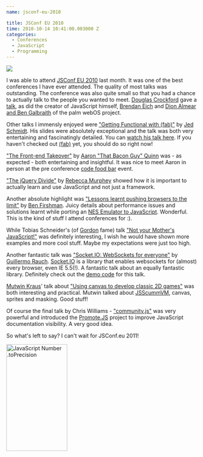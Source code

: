 ```yaml
---
name: jsconf-eu-2010

title: JSConf EU 2010
time: 2010-10-14 10:41:00.003000 Z
categories:
  - Conferences
  - JavaScript
  - Programming
---
```


<p><img src="http://www.springenwerk.com/images/posts/jsconfeu_logo.png"/></p>
<p>I was able to attend <a href="http://jsconf.eu">JSConf EU 2010</a> last month. It was one of the best conferences I have ever attended. The quality of most talks was outstanding. The conference was also quite small so that you had a chance to actually talk to the people you wanted to meet. <a href="http://www.crockford.com/">Douglas Crockford</a> gave a <a href="http://jsconf.eu/2010/speaker/loopage_by_douglas_crockford.html">talk</a>, as did the creator of JavaScript himself, <a href="http://brendaneich.com/">Brendan Eich</a> and <a href="http://jsconf.eu/2010/speaker/using_the_web_to_deliver_the_n.html">Dion Almear and Ben Galbraith</a> of the palm webOS project.</p>
<p>Other talks I immensly enjoyed were <a href="http://jsconf.eu/2010/speaker/getting_functional_with_fab.html">&quot;Getting Functional with (fab)&quot;</a> by <a href="http://twitter.com/jedschmidt">Jed Schmidt</a>. His slides were absolutely exceptional and the talk was both very entertaining and fascinatingly detailed. You can <a href="http://jsconf.eu/2010/speaker/getting_functional_with_fab.html">watch his talk here</a>. If you haven't checked out <a href="http://github.com/jed/fab">(fab)</a> yet, you should do so right now!</p>
<p><a href="http://jsconf.eu/2010/speaker/oh_no_not_again.html">&quot;The Front-end Takeover&quot;</a> by <a href="http://www.twitter.com/aq">Aaron &quot;That Bacon Guy&quot; Quinn</a> was - as expected - both entertaining and insightful. It was nice to meet Aaron in person at the pre conference <a href="http://codefoodbar.org/">code food bar</a> event.</p>
<p><a href="http://jsconf.eu/2010/speaker/the_jquery_divide_by_rebecca_m.html">&quot;The jQuery Divide&quot;</a> by <a href="http://twitter.com/rmurphey">Rebecca Murphey</a> showed how it is important to actually learn and use JavaScript and not just a framework.</p>
<p>Another absolute highlight was <a href="http://jsconf.eu/2010/speaker/lessons_learnt_pushing_browser.html">&quot;Lessons learnt pushing browsers to the limit&quot;</a>  by <a href="http://twitter.com/bfirsh">Ben Firshman</a>. Juicy details about performance issues and solutions learnt while porting an <a href="http://benfirshman.com/projects/jsnes/">NES Emulator to JavaScript</a>. Wonderful. This is the kind of stuff I attend conferences for :).</p>
<p>While Tobias Schneider's (of <a href="http://wiki.github.com/tobeytailor/gordon/">Gordon</a> fame) talk <a href="http://jsconf.eu/2010/speaker/not_your_mothers_javascript.html">&quot;Not your Mother's JavaScript!&quot;</a> was definitely interesting, I wish he would have shown more examples and more cool stuff. Maybe my expectations were just too high.</p>
<p>Another fantastic talk was <a href="http://jsconf.eu/2010/speaker/socketio_websockets_for_everyo.html">&quot;Socket.IO: WebSockets for everyone&quot;</a> by <a href="http://twitter.com/rauchg">Guillermo Rauch</a>. <a href="http://github.com/learnboost/socket.io">Socket.IO</a> is a library that enables websockets for (almost) every browser, even IE 5.5(!). A fantastic talk about an equally fantastic library. Definitely check out the <a href="http://github.com/guille/jsconf-todo-demo">demo code</a> for this talk.</p>
<p><a href="http://twitter.com/mutle">Mutwin Kraus</a>' talk about <a href="http://jsconf.eu/2010/speaker/using_to_develop_classic_2d_ga.html">&quot;Using canvas to develop classic 2D games&quot;</a> was both interesting and practical. Mutwin talked about <a href="http://github.com/mutle/jsscummvm">JSScummVM</a>, canvas, sprites and masking. Good stuff!</p>
<p>Of course the final talk by Chris Williams - <a href="http://jsconf.eu/2010/communityjs_by_chris_williams.html">&quot;community.js&quot;</a> was very powerful and introduced the <a href="http://promotejs.com/">Promote.JS</a> project to improve JavaScript documentation visibility. A very good idea.</p>
<p>So what's left to say? I can't wait for JSConf.eu 2011!</p>
<p><a href='https://developer.mozilla.org/en/JavaScript/Reference/Global_Objects/Number' title='JavaScript Number .toPrecision'><img src='http://static.jsconf.us/promotejsv.gif' height='280' width='160' alt='JavaScript Number .toPrecision'/></a></p>
